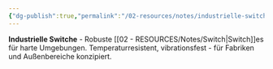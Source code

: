 ```yaml
---
{"dg-publish":true,"permalink":"/02-resources/notes/industrielle-switche/","tags":["informatik/netzwerk/switch/typ","informatik/netzwerk/robust","informatik/hardware"],"noteIcon":"","updated":"2025-10-29T12:59:06.704+01:00"}
---
```



**Industrielle Switche** - Robuste [[02 - RESOURCES/Notes/Switch\|Switch]]es für harte Umgebungen.
Temperaturresistent, vibrationsfest - für Fabriken und Außenbereiche konzipiert.